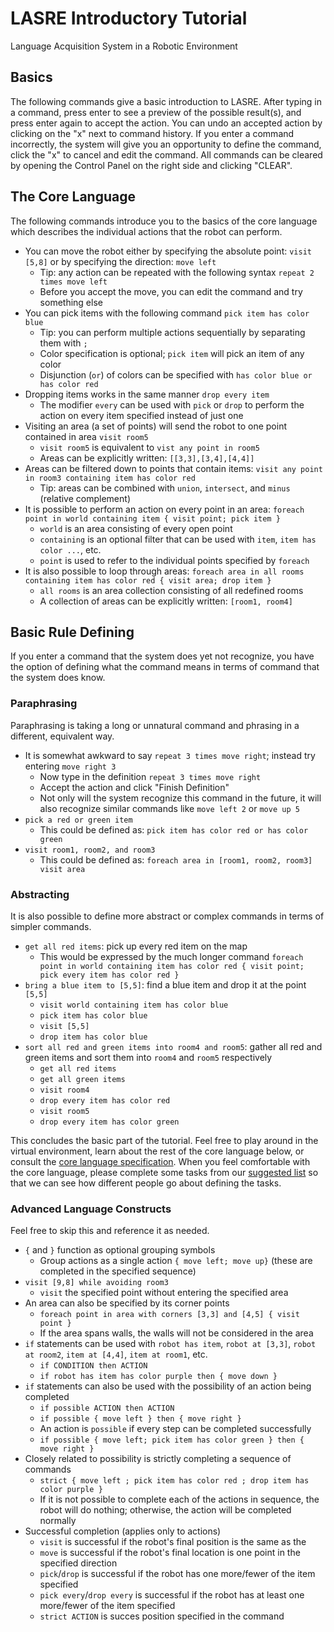 # LASRE Introductory Tutorial

Language Acquisition System in a Robotic Environment

## Basics

The following commands give a basic introduction to LASRE. After typing in a
command, press enter to see a preview of the possible result(s), and press
enter again to accept the action. You can undo an accepted action by clicking
on the "x" next to command history. If you enter a command incorrectly, the
system will give you an opportunity to define the command, click the "x" to
cancel and edit the command. All commands can be cleared by opening the
Control Panel on the right side and clicking "CLEAR".

## The Core Language

The following commands introduce you to the basics of the core language which
describes the individual actions that the robot can perform. 

- You can move the robot either by specifying the absolute point: `visit [5,8]`
or by specifying the direction: `move left`
  - Tip: any action can be repeated with the following syntax `repeat 2 times move left`
  - Before you accept the move, you can edit the command and try something else
- You can pick items with the following command `pick item has color blue`
  - Tip: you can perform multiple actions sequentially by separating them with `;`
  - Color specification is optional; `pick item` will pick an item of any color
  - Disjunction (`or`) of colors can be specified with
`has color blue or has color red`
- Dropping items works in the same manner `drop every item`
  - The modifier `every` can be used with `pick` or `drop` to perform the
action on every item specified instead of just one
- Visiting an area (a set of points) will send the robot to one point contained
in area `visit room5`
  - `visit room5` is equivalent to `vist any point in room5`
  - Areas can be explicitly written: `[[3,3],[3,4],[4,4]]`
- Areas can be filtered down to points that contain items:
`visit any point in room3 containing item has color red`
  - Tip: areas can be combined with `union`, `intersect`, and `minus` (relative complement)
- It is possible to perform an action on every point in an area:
`foreach point in world containing item { visit point; pick item }`
  - `world` is an area consisting of every open point
  - `containing` is an optional filter that can be used with `item`, `item has color ...`, etc.
  - `point` is used to refer to the individual points specified by `foreach`
- It is also possible to loop through areas:
`foreach area in all rooms containing item has color red { visit area; drop item }`
  - `all rooms` is an area collection consisting of all redefined rooms
  - A collection of areas can be explicitly written: `[room1, room4]`

## Basic Rule Defining

If you enter a command that the system does yet not recognize, you have the
option of defining what the command means in terms of command that the system
does know.

### Paraphrasing

Paraphrasing is taking a long or unnatural command and phrasing in a different,
equivalent way.

- It is somewhat awkward to say `repeat 3 times move right`; instead try
entering `move right 3`
  - Now type in the definition `repeat 3 times move right`
  - Accept the action and click "Finish Definition"
  - Not only will the system recognize this command in the future, it will also
recognize similar commands like `move left 2` or `move up 5`
- `pick a red or green item`
  - This could be defined as: `pick item has color red or has color green`
- `visit room1, room2, and room3`
  - This could be defined as: `foreach area in [room1, room2, room3] visit area`

### Abstracting

It is also possible to define more abstract or complex commands in terms of
simpler commands.

- `get all red items`: pick up every red item on the map
  - This would be expressed by the much longer command
`foreach point in world containing item has color red { visit point; pick every item has color red }`
- `bring a blue item to [5,5]`: find a blue item and drop it at the point `[5,5]`
  - `visit world containing item has color blue`
  - `pick item has color blue`
  - `visit [5,5]`
  - `drop item has color blue`
- `sort all red and green items into room4 and room5`: gather all red and green
items and sort them into `room4` and `room5` respectively
  - `get all red items`
  - `get all green items`
  - `visit room4`
  - `drop every item has color red`
  - `visit room5`
  - `drop every item has color green`

This concludes the basic part of the tutorial. Feel free to play around in the
virtual environment, learn about the rest of the core language below, or
consult the [core language specification](/documentation/core-language.md).
When you feel comfortable with the core language, please complete some tasks
from our [suggested list](/documentation/open-tasks.md) so that we can see how
different people go about defining the tasks.

### Advanced Language Constructs

Feel free to skip this and reference it as needed.

- `{` and `}` function as optional grouping symbols
  - Group actions as a single action `{ move left; move up}` (these are
completed in the specified sequence)
- `visit [9,8] while avoiding room3`
  - `visit` the specified point without entering the specified area
- An area can also be specified by its corner points
  - `foreach point in area with corners [3,3] and [4,5] { visit point }`
  - If the area spans walls, the walls will not be considered in the area
- `if` statements can be used with `robot has item`, `robot at [3,3]`,
`robot at room2`, `item at [4,4]`, `item at room1`, etc.
  - `if CONDITION then ACTION`
  - `if robot has item has color purple then { move down }`
- `if` statements can also be used with the possibility of an action being
completed
  - `if possible ACTION then ACTION`
  - `if possible { move left } then { move right }`
  - An action is `possible` if every step can be completed successfully
  - `if possible { move left; pick item has color green } then { move right }`
- Closely related to possibility is strictly completing a sequence of commands
  - `strict { move left ; pick item has color red ; drop item has color purple }` 
  - If it is not possible to complete each of the actions in sequence, the
robot will do nothing; otherwise, the action will be completed normally
- Successful completion (applies only to actions)
  - `visit` is successful if the robot's final position is the same as the
  - `move` is successful if the robot's final location is one point in the
specified direction
  - `pick`/`drop` is successful if the robot has one more/fewer of the item specified
  - `pick every`/`drop every` is successful if the robot has at least one
more/fewer of the item specified
  - `strict ACTION` is succes
position specified in the command

